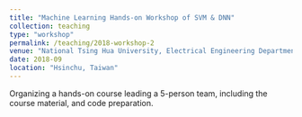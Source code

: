 ```yaml
---
title: "Machine Learning Hands-on Workshop of SVM & DNN"
collection: teaching
type: "workshop"
permalink: /teaching/2018-workshop-2
venue: "National Tsing Hua University, Electrical Engineering Department"
date: 2018-09
location: "Hsinchu, Taiwan"
---
```


Organizing a hands-on course leading a 5-person team, including the course material, and code preparation.
